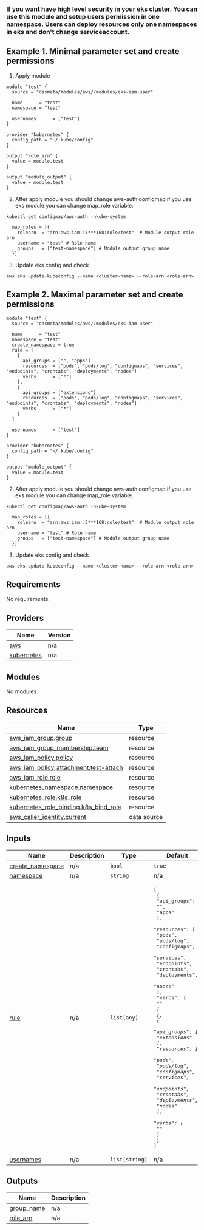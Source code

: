### If you want have high level security in your eks cluster. You can use this module and setup users permission in one namespace. Users can deploy resources only one namespaces in eks and don't change serviceaccount.

## Example 1. Minimal parameter set and create permissions

1. Apply module

```
module "test" {
  source = "dasmeta/modules/aws//modules/eks-iam-user"

  name      = "test"
  namespace = "test"

  usernames      = ["test"]
}

provider "kubernetes" {
  config_path = "~/.kube/config"
}

output "role_arn" {
  value = module.test
}

output "module_output" {
  value = module.test
}
```

2. After apply module you should change aws-auth configmap if you use eks module you can change map_role variable.

```
kubectl get configmap/aws-auth -nkube-system
```

```
  map_roles = [{
    rolearn  = "arn:aws:iam::5***168:role/test"  # Module output role arn
    username = "test" # Role name
    groups   = ["test-namespace"] # Module output group name
  }]
```

3. Update eks config and check

```
aws eks update-kubeconfig --name <cluster-name> --role-arn <role-arn>
```

## Example 2. Maximal parameter set and create permissions

```
module "test" {
  source = "dasmeta/modules/aws//modules/eks-iam-user"

  name      = "test"
  namespace = "test"
  create_namespace = true
  rule = [
    {
      api_groups = ["", "apps"]
      resources  = ["pods", "pods/log", "configmaps", "services", "endpoints", "crontabs", "deployments", "nodes"]
      verbs      = ["*"]
    },
    {
      api_groups = ["extensions"]
      resources  = ["pods", "pods/log", "configmaps", "services", "endpoints", "crontabs", "deployments", "nodes"]
      verbs      = ["*"]
    }
  ]

  usernames      = ["test"]
}

provider "kubernetes" {
  config_path = "~/.kube/config"
}

output "module_output" {
  value = module.test
}

```

2. After apply module you should change aws-auth configmap if you use eks module you can change map_role variable.

```
kubectl get configmap/aws-auth -nkube-system
```

```
  map_roles = [{
    rolearn  = "arn:aws:iam::5***168:role/test"  # Module output role arn
    username = "test" # Role name
    groups   = ["test-namespace"] # Module output group name
  }]
```

3. Update eks config and check

```
aws eks update-kubeconfig --name <cluster-name> --role-arn <role-arn>
```

<!-- BEGINNING OF PRE-COMMIT-TERRAFORM DOCS HOOK -->
## Requirements

No requirements.

## Providers

| Name | Version |
|------|---------|
| <a name="provider_aws"></a> [aws](#provider\_aws) | n/a |
| <a name="provider_kubernetes"></a> [kubernetes](#provider\_kubernetes) | n/a |

## Modules

No modules.

## Resources

| Name | Type |
|------|------|
| [aws_iam_group.group](https://registry.terraform.io/providers/hashicorp/aws/latest/docs/resources/iam_group) | resource |
| [aws_iam_group_membership.team](https://registry.terraform.io/providers/hashicorp/aws/latest/docs/resources/iam_group_membership) | resource |
| [aws_iam_policy.policy](https://registry.terraform.io/providers/hashicorp/aws/latest/docs/resources/iam_policy) | resource |
| [aws_iam_policy_attachment.test-attach](https://registry.terraform.io/providers/hashicorp/aws/latest/docs/resources/iam_policy_attachment) | resource |
| [aws_iam_role.role](https://registry.terraform.io/providers/hashicorp/aws/latest/docs/resources/iam_role) | resource |
| [kubernetes_namespace.namespace](https://registry.terraform.io/providers/hashicorp/kubernetes/latest/docs/resources/namespace) | resource |
| [kubernetes_role.k8s_role](https://registry.terraform.io/providers/hashicorp/kubernetes/latest/docs/resources/role) | resource |
| [kubernetes_role_binding.k8s_bind_role](https://registry.terraform.io/providers/hashicorp/kubernetes/latest/docs/resources/role_binding) | resource |
| [aws_caller_identity.current](https://registry.terraform.io/providers/hashicorp/aws/latest/docs/data-sources/caller_identity) | data source |

## Inputs

| Name | Description | Type | Default | Required |
|------|-------------|------|---------|:--------:|
| <a name="input_create_namespace"></a> [create\_namespace](#input\_create\_namespace) | n/a | `bool` | `true` | no |
| <a name="input_namespace"></a> [namespace](#input\_namespace) | n/a | `string` | n/a | yes |
| <a name="input_rule"></a> [rule](#input\_rule) | n/a | `list(any)` | <pre>[<br>  {<br>    "api_groups": [<br>      "",<br>      "apps"<br>    ],<br>    "resources": [<br>      "pods",<br>      "pods/log",<br>      "configmaps",<br>      "services",<br>      "endpoints",<br>      "crontabs",<br>      "deployments",<br>      "nodes"<br>    ],<br>    "verbs": [<br>      "*"<br>    ]<br>  },<br>  {<br>    "api_groups": [<br>      "extensions"<br>    ],<br>    "resources": [<br>      "pods",<br>      "pods/log",<br>      "configmaps",<br>      "services",<br>      "endpoints",<br>      "crontabs",<br>      "deployments",<br>      "nodes"<br>    ],<br>    "verbs": [<br>      "*"<br>    ]<br>  }<br>]</pre> | no |
| <a name="input_usernames"></a> [usernames](#input\_usernames) | n/a | `list(string)` | n/a | yes |

## Outputs

| Name | Description |
|------|-------------|
| <a name="output_group_name"></a> [group\_name](#output\_group\_name) | n/a |
| <a name="output_role_arn"></a> [role\_arn](#output\_role\_arn) | n/a |
<!-- END OF PRE-COMMIT-TERRAFORM DOCS HOOK -->
